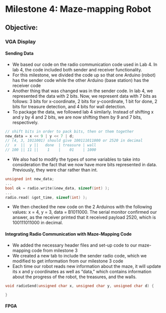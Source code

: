 # Milestone 4: Maze-mapping Robot

## Objective:

### VGA Display
#### Sending Data
* We based our code on the radio communication code used in Lab 4. In lab 4, the code included both sender and receiver functionality.
* For this milestone, we divided the code up so that one Arduino (robot) has the sender code while the other Arduino (base station) has the receiver code
* Another thing that was changed was in the sender code. In lab 4, we represented the data with 2 bits. Now, we represent data with 7 bits as follows: 3 bits for x-coordinate, 2 bits for y-coordinate, 1 bit for done, 2 bits for treasure detection, and 4 bits for wall detection.
* To package the data, we followed lab 4 similarly. Instead of shifting x and y by 4 and 2 bits, we are now shifting them by 9 and 7 bits, respectively.

```c
// shift bits in order to pack bits, then or them together
new_data = x << 9 | y << 7 | d;
// (4, 3, 1011001) should give 100111011000 or 2520 in decimal
//  x  ||  y ||   done  | treasure | wall
// 100 || 11 ||    1    |    01    | 1000

```

* We also had to modify the types of some variables to take into consideration the fact that we now have more bits represented in data. Previously, they were char rather than int.

```c
unsigned int new_data;
...
bool ok = radio.write(&new_data, sizeof(int) );
...
radio.read( &got_time, sizeof(int) );
```

* We then checked the new code on the 2 Arduinos with the following values: x = 4, y = 3, data = B1011000. The serial monitor confirmed our answer, as the receiver printed that it received payload 2520, which is 100111011000 in decimal. 

#### Integrating Radio Communication with Maze-Mapping Code
* We added the necessary header files and set-up code to our maze-mapping code from milestone 3
* We created a new tab to include the sender radio code, which we modified to get information from our milestone 3 code
* Each time our robot reads new information about the maze, it will update its x and y coordinates as well as “data,” which contains information about the progress of the robot, the treasures, and the walls.  

```c
void radioSend(unsigned char x, unsigned char y, unsigned char d) {

}
```

#### FPGA


